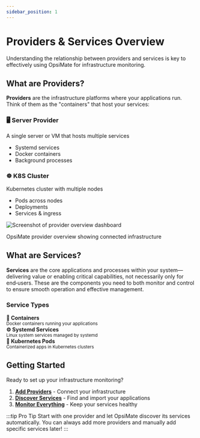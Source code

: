```yaml
---
sidebar_position: 1
---
```


# Providers & Services Overview

Understanding the relationship between providers and services is key to effectively using OpsiMate for infrastructure monitoring.

## What are Providers?

**Providers** are the infrastructure platforms where your applications run. Think of them as the "containers" that host your services:

<div style={{display: 'grid', gridTemplateColumns: 'repeat(auto-fit, minmax(280px, 1fr))', gap: '20px', margin: '30px 0'}}>
  <div style={{padding: '20px', background: 'linear-gradient(135deg, #667eea 0%, #764ba2 100%)', borderRadius: '12px', color: 'white'}}>
    <h3 style={{color: 'white', margin: '0 0 10px 0'}}>🖥️ Server Provider</h3>
    <p style={{margin: '0 0 10px 0', fontSize: '14px'}}>A single server or VM that hosts multiple services</p>
    <ul style={{margin: 0, paddingLeft: '20px', fontSize: '14px'}}>
      <li>Systemd services</li>
      <li>Docker containers</li>
      <li>Background processes</li>
    </ul>
  </div>
  
  <div style={{padding: '20px', background: 'linear-gradient(135deg, #f093fb 0%, #f5576c 100%)', borderRadius: '12px', color: 'white'}}>
    <h3 style={{color: 'white', margin: '0 0 10px 0'}}>☸️ K8S Cluster</h3>
    <p style={{margin: '0 0 10px 0', fontSize: '14px'}}>Kubernetes cluster with multiple nodes</p>
    <ul style={{margin: 0, paddingLeft: '20px', fontSize: '14px'}}>
      <li>Pods across nodes</li>
      <li>Deployments</li>
      <li>Services & ingress</li>
    </ul>
  </div>
</div>

<div style={{textAlign: 'center', margin: '30px 0'}}>
  <img src="/img/provider-overview.png" alt="Screenshot of provider overview dashboard" style={{width: '600px', maxWidth: '100%', height: 'auto', borderRadius: '8px', boxShadow: '0 4px 12px rgba(0,0,0,0.15)'}} />
  <p style={{fontSize: '14px', color: '#666', marginTop: '10px', fontStyle: 'italic'}}>OpsiMate provider overview showing connected infrastructure</p>
</div>

## What are Services?

**Services** are the core applications and processes within your system—delivering value or enabling critical capabilities, not necessarily only for end‑users. These are the components you need to both monitor and control to ensure smooth operation and effective management.

### Service Types

<div style={{display: 'grid', gridTemplateColumns: 'repeat(auto-fit, minmax(250px, 1fr))', gap: '15px', margin: '20px 0'}}>
  <div style={{padding: '15px', backgroundColor: '#f8f9fa', borderRadius: '8px', border: '1px solid #e9ecef'}}>
    <strong>🐳 Containers</strong><br/>
    <small>Docker containers running your applications</small>
  </div>
  <div style={{padding: '15px', backgroundColor: '#f8f9fa', borderRadius: '8px', border: '1px solid #e9ecef'}}>
    <strong>⚙️ Systemd Services</strong><br/>
    <small>Linux system services managed by systemd</small>
  </div>
  <div style={{padding: '15px', backgroundColor: '#f8f9fa', borderRadius: '8px', border: '1px solid #e9ecef'}}>
    <strong>🎯 Kubernetes Pods</strong><br/>
    <small>Containerized apps in Kubernetes clusters</small>
  </div>
</div>

## Getting Started

Ready to set up your infrastructure monitoring?

1. **[Add Providers](providers/add-provider)** - Connect your infrastructure
2. **[Discover Services](services/add-services)** - Find and import your applications
3. **[Monitor Everything](../dashboards/overview)** - Keep your services healthy

:::tip Pro Tip
Start with one provider and let OpsiMate discover its services automatically. You can always add more providers and manually add specific services later!
:::
